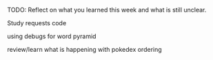 TODO: Reflect on what you learned this week and what is still unclear.


Study requests code


using debugs for word pyramid

review/learn what is happening with pokedex ordering
